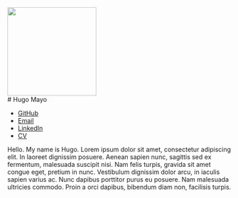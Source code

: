 <img class="face" src="images/hugopic.png" width="200" height="200">

<div class="center">
# Hugo Mayo
</div>

<div class="links">
<ul>
  <li><a href="https://github.com/[insert]">GitHub</a></li>
  <li><a href="mailto:[insert]">Email</a></li>
  <li><a href="https://www.linkedin.com/in/[insert]/">LinkedIn</a></li>
  <li><a href="/cvs/[insert].pdf">CV</a></li>
</ul>
</div>

Hello. My name is Hugo. Lorem ipsum dolor sit amet, consectetur adipiscing elit. In laoreet dignissim posuere. Aenean sapien nunc, sagittis sed ex fermentum, malesuada suscipit nisi. Nam felis turpis, gravida sit amet congue eget, pretium in nunc. Vestibulum dignissim dolor arcu, in iaculis sapien varius ac. Nunc dapibus porttitor purus eu posuere. Nam malesuada ultricies commodo. Proin a orci dapibus, bibendum diam non, facilisis turpis.